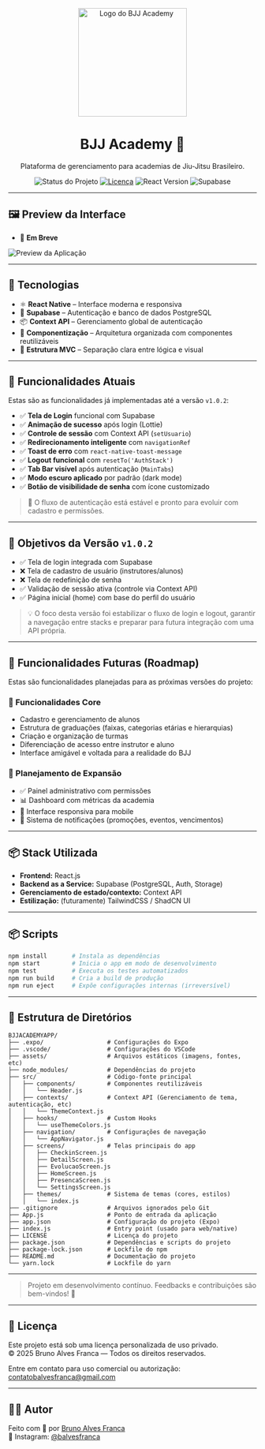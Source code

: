 <div align="center">
  <img src="https://i.imgur.com/WdGink9.png" alt="Logo do BJJ Academy" width="220" />

  <h1>BJJ Academy 🥋</h1>
  <p>Plataforma de gerenciamento para academias de Jiu-Jitsu Brasileiro.</p>

  <p align="center">
    <img src="https://img.shields.io/badge/status-em%20desenvolvimento-yellow" alt="Status do Projeto" />
    <a href="./LICENSE"><img src="https://img.shields.io/badge/license-BJJ--Academy-blueviolet" alt="Licença" /></a>
    <img src="https://img.shields.io/badge/react-18.x-blue" alt="React Version" />
    <img src="https://img.shields.io/badge/Supabase-PostgreSQL-green" alt="Supabase" />
  </p>
</div>

---

## 🖼️ Preview da Interface

- 🧱 **Em Breve**
<img src="https://via.placeholder.com/800x400.png?text=Screenshot+da+Aplicacao+BJJ+Academy" alt="Preview da Aplicação" />

---

## 🚀 Tecnologias

- ⚛️ **React Native** – Interface moderna e responsiva
- 🔐 **Supabase** – Autenticação e banco de dados PostgreSQL
- 📦 **Context API** – Gerenciamento global de autenticação
- 🧱 **Componentização** – Arquitetura organizada com componentes reutilizáveis
- 📁 **Estrutura MVC** – Separação clara entre lógica e visual

---

## 🔐 Funcionalidades Atuais

Estas são as funcionalidades já implementadas até a versão `v1.0.2`:

- ✅ **Tela de Login** funcional com Supabase
- ✅ **Animação de sucesso** após login (Lottie)
- ✅ **Controle de sessão** com Context API (`setUsuario`)
- ✅ **Redirecionamento inteligente** com `navigationRef`
- ✅ **Toast de erro** com `react-native-toast-message`
- ✅ **Logout funcional** com `resetTo('AuthStack')`
- ✅ **Tab Bar visível** após autenticação (`MainTabs`)
- ✅ **Modo escuro aplicado** por padrão (dark mode)
- ✅ **Botão de visibilidade de senha** com ícone customizado

> 🧪 O fluxo de autenticação está estável e pronto para evoluir com cadastro e permissões.

---

## 🎯 Objetivos da Versão `v1.0.2`

- ✅ Tela de login integrada com Supabase
- ❌ Tela de cadastro de usuário (instrutores/alunos)
- ❌ Tela de redefinição de senha
- ✅ Validação de sessão ativa (controle via Context API)
- ✅ Página inicial (home) com base do perfil do usuário

> 💡 O foco desta versão foi estabilizar o fluxo de login e logout, garantir a navegação entre stacks e preparar para futura integração com uma API própria.

---

## 🚀 Funcionalidades Futuras (Roadmap)

Estas são funcionalidades planejadas para as próximas versões do projeto:

### 🔧 Funcionalidades Core
- Cadastro e gerenciamento de alunos
- Estrutura de graduações (faixas, categorias etárias e hierarquias)
- Criação e organização de turmas
- Diferenciação de acesso entre instrutor e aluno
- Interface amigável e voltada para a realidade do BJJ

### 🧠 Planejamento de Expansão
- ✅ Painel administrativo com permissões
- 📊 Dashboard com métricas da academia
- 📱 Interface responsiva para mobile
- 🔔 Sistema de notificações (promoções, eventos, vencimentos)

---

## 📦 Stack Utilizada

- **Frontend:** React.js
- **Backend as a Service:** Supabase (PostgreSQL, Auth, Storage)
- **Gerenciamento de estado/contexto:** Context API
- **Estilização:** (futuramente) TailwindCSS / ShadCN UI

---

## 📦 Scripts

```bash
npm install       # Instala as dependências
npm start         # Inicia o app em modo de desenvolvimento
npm test          # Executa os testes automatizados
npm run build     # Cria a build de produção
npm run eject     # Expõe configurações internas (irreversível)
```
---

## 📁 Estrutura de Diretórios

```
BJJACADEMYAPP/
├── .expo/                  # Configurações do Expo
├── .vscode/                # Configurações do VSCode
├── assets/                 # Arquivos estáticos (imagens, fontes, etc)
├── node_modules/           # Dependências do projeto
├── src/                    # Código-fonte principal
│   ├── components/         # Componentes reutilizáveis
│   │   └── Header.js
│   ├── contexts/           # Context API (Gerenciamento de tema, autenticação, etc)
│   │   └── ThemeContext.js
│   ├── hooks/              # Custom Hooks
│   │   └── useThemeColors.js
│   ├── navigation/         # Configurações de navegação
│   │   └── AppNavigator.js
│   ├── screens/            # Telas principais do app
│   │   ├── CheckinScreen.js
│   │   ├── DetailScreen.js
│   │   ├── EvolucaoScreen.js
│   │   ├── HomeScreen.js
│   │   ├── PresencaScreen.js
│   │   └── SettingsScreen.js
│   ├── themes/             # Sistema de temas (cores, estilos)
│   │   └── index.js
├── .gitignore              # Arquivos ignorados pelo Git
├── App.js                  # Ponto de entrada da aplicação
├── app.json                # Configuração do projeto (Expo)
├── index.js                # Entry point (usado para web/native)
├── LICENSE                 # Licença do projeto
├── package.json            # Dependências e scripts do projeto
├── package-lock.json       # Lockfile do npm
├── README.md               # Documentação do projeto
└── yarn.lock               # Lockfile do yarn
```

---

> Projeto em desenvolvimento contínuo. Feedbacks e contribuições são bem-vindos! 👊

---

## 📄 Licença

Este projeto está sob uma licença personalizada de uso privado.  
© 2025 Bruno Alves Franca — Todos os direitos reservados.

Entre em contato para uso comercial ou autorização: [contatobalvesfranca@gmail.com](mailto:contatobalvesfranca@gmail.com)

---

## 👨‍💻 Autor

Feito com 💙 por [Bruno Alves Franca](https://github.com/balvesfranca)  
📸 Instagram: [@balvesfranca](https://instagram.com/balvesfranca)
```